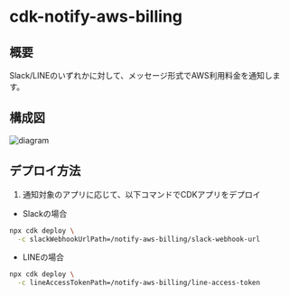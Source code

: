 # cdk-notify-aws-billing

## 概要

Slack/LINEのいずれかに対して、メッセージ形式でAWS利用料金を通知します。

## 構成図

![diagram](./image/diagram.drawio.png)

## デプロイ方法

1. 通知対象のアプリに応じて、以下コマンドでCDKアプリをデプロイ

- Slackの場合

``` bash
npx cdk deploy \
  -c slackWebhookUrlPath=/notify-aws-billing/slack-webhook-url
```

- LINEの場合

``` bash
npx cdk deploy \
  -c lineAccessTokenPath=/notify-aws-billing/line-access-token
```
